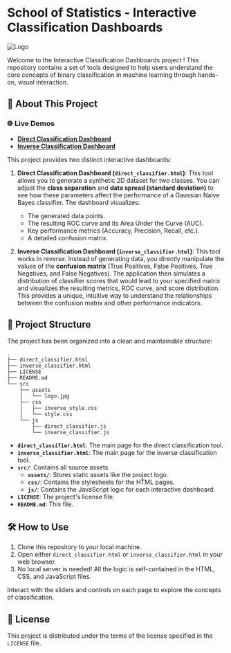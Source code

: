 # School of Statistics - Interactive Classification Dashboards

![Logo](./src/assets/logo.jpg)

Welcome to the Interactive Classification Dashboards project ! This repository contains a set of tools designed to help users understand the core concepts of binary classification in machine learning through hands-on, visual interaction.

## 🚀 About This Project

### 🌐 Live Demos

*   **[Direct Classification Dashboard](https://berangerthomas.github.io/SchoolOfStatistics/direct_classifier.html)**
*   **[Inverse Classification Dashboard](https://berangerthomas.github.io/SchoolOfStatistics/inverse_classifier.html)**

This project provides two distinct interactive dashboards:

1.  **Direct Classification Dashboard (`direct_classifier.html`)**: This tool allows you to generate a synthetic 2D dataset for two classes. You can adjust the **class separation** and **data spread (standard deviation)** to see how these parameters affect the performance of a Gaussian Naive Bayes classifier. The dashboard visualizes:
    *   The generated data points.
    *   The resulting ROC curve and its Area Under the Curve (AUC).
    *   Key performance metrics (Accuracy, Precision, Recall, etc.).
    *   A detailed confusion matrix.

2.  **Inverse Classification Dashboard (`inverse_classifier.html`)**: This tool works in reverse. Instead of generating data, you directly manipulate the values of the **confusion matrix** (True Positives, False Positives, True Negatives, and False Negatives). The application then simulates a distribution of classifier scores that would lead to your specified matrix and visualizes the resulting metrics, ROC curve, and score distribution. This provides a unique, intuitive way to understand the relationships between the confusion matrix and other performance indicators.

## 📂 Project Structure

The project has been organized into a clean and maintainable structure:

```
.
├── direct_classifier.html
├── inverse_classifier.html
├── LICENSE
├── README.md
└── src
    ├── assets
    │   └── logo.jpg
    ├── css
    │   ├── inverse_style.css
    │   └── style.css
    └── js
        ├── direct_classifier.js
        └── inverse_classifier.js
```

*   **`direct_classifier.html`**: The main page for the direct classification tool.
*   **`inverse_classifier.html`**: The main page for the inverse classification tool.
*   **`src/`**: Contains all source assets.
    *   **`assets/`**: Stores static assets like the project logo.
    *   **`css/`**: Contains the stylesheets for the HTML pages.
    *   **`js/`**: Contains the JavaScript logic for each interactive dashboard.
*   **`LICENSE`**: The project's license file.
*   **`README.md`**: This file.

## 🛠️ How to Use

1.  Clone this repository to your local machine.
2.  Open either `direct_classifier.html` or `inverse_classifier.html` in your web browser.
3.  No local server is needed! All the logic is self-contained in the HTML, CSS, and JavaScript files.

Interact with the sliders and controls on each page to explore the concepts of classification.

## 📄 License

This project is distributed under the terms of the license specified in the `LICENSE` file.
